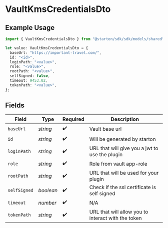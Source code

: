 # VaultKmsCredentialsDto

## Example Usage

```typescript
import { VaultKmsCredentialsDto } from "@starton/sdk/sdk/models/shared";

let value: VaultKmsCredentialsDto = {
  baseUrl: "https://important-travel.com/",
  id: "<id>",
  loginPath: "<value>",
  role: "<value>",
  rootPath: "<value>",
  selfSigned: false,
  timeout: 9453.02,
  tokenPath: "<value>",
};
```

## Fields

| Field                                              | Type                                               | Required                                           | Description                                        |
| -------------------------------------------------- | -------------------------------------------------- | -------------------------------------------------- | -------------------------------------------------- |
| `baseUrl`                                          | *string*                                           | :heavy_check_mark:                                 | Vault base url                                     |
| `id`                                               | *string*                                           | :heavy_check_mark:                                 | Will be generated by starton                       |
| `loginPath`                                        | *string*                                           | :heavy_check_mark:                                 | URL that will give you a jwt to use the plugin     |
| `role`                                             | *string*                                           | :heavy_check_mark:                                 | Role from vault app-role                           |
| `rootPath`                                         | *string*                                           | :heavy_check_mark:                                 | URL that will be used for your plugin              |
| `selfSigned`                                       | *boolean*                                          | :heavy_check_mark:                                 | Check if the ssl certificate is self signed        |
| `timeout`                                          | *number*                                           | :heavy_check_mark:                                 | N/A                                                |
| `tokenPath`                                        | *string*                                           | :heavy_check_mark:                                 | URL that will allow you to interact with the token |